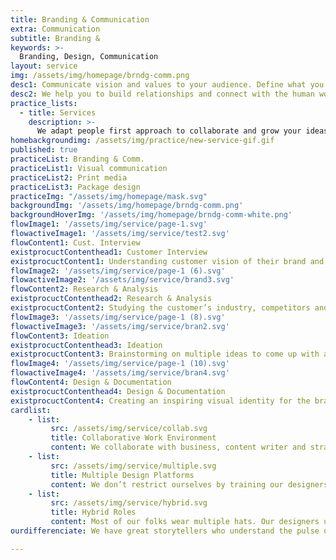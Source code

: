```yaml
---
title: Branding & Communication
extra: Communication
subtitle: Branding &
keywords: >-
  Branding, Design, Communication
layout: service
img: /assets/img/homepage/brndg-comm.png
desc1: Communicate vision and values to your audience. Define what you stand for and share with the outside world your thoughts by making an identity of yourself.
desc2: We help you to build relationships and connect with the human world through our strong storytelling and visual branding expertise. We deep-dive into your organizational cultural and use our creativity to build a strong brand value for you.
practice_lists:
  - title: Services
    description: >-
      We adapt people first approach to collaborate and grow your ideas into human centered products or services.
homebackgroundimg: /assets/img/practice/new-service-gif.gif
published: true
practiceList: Branding & Comm.
practiceList1: Visual communication
practiceList2: Print media
practiceList3: Package design
practiceImg: "/assets/img/homepage/mask.svg"
backgroundImg: '/assets/img/homepage/brndg-comm.png'
backgroundHoverImg: '/assets/img/homepage/brndg-comm-white.png'
flowImage1: '/assets/img/service/page-1.svg'
flowactiveImage1: '/assets/img/service/test2.svg'
flowContent1: Cust. Interview
existprocuctContenthead1: Customer Interview
existprocuctContent1: Understanding customer vision of their brand and how they want to communicate to their end user
flowImage2: '/assets/img/service/page-1 (6).svg'
flowactiveImage2: '/assets/img/service/brand3.svg'
flowContent2: Research & Analysis
existprocuctContenthead2: Research & Analysis
existprocuctContent2: Studying the customer’s industry, competitors and audience to bring out the brand voice and brand positioning
flowImage3: '/assets/img/service/page-1 (8).svg'
flowactiveImage3: '/assets/img/service/bran2.svg'
flowContent3: Ideation
existprocuctContenthead3: Ideation
existprocuctContent3: Brainstorming on multiple ideas to come up with a brand strategy which showcases the brand in the best way possible and to the right audience
flowImage4: '/assets/img/service/page-1 (10).svg'
flowactiveImage4: '/assets/img/service/bran4.svg'
flowContent4: Design & Documentation
existprocuctContenthead4: Design & Documentation
existprocuctContent4: Creating an inspiring visual identity for the brand which captures its voice and leaves a everlasting impression on their customer’s mind
cardlist: 
    - list:
         src: /assets/img/service/collab.svg
         title: Collaborative Work Environment 
         content: We collaborate with business, content writer and strategists to understand your brand better and visually recite your brand story
    - list:
         src: /assets/img/service/multiple.svg
         title: Multiple Design Platforms 
         content: We don’t restrict ourselves by training our designers to become expert in different disciplines of design
    - list:
         src: /assets/img/service/hybrid.svg
         title: Hybrid Roles 
         content: Most of our folks wear multiple hats. Our designers understand different stakeholders constraints to achieve the business goals
ourdifferenciate: We have great storytellers who understand the pulse of your end customers. They narrate your brand story with clear emphasis on your organization vision, values and voice.

---
```

